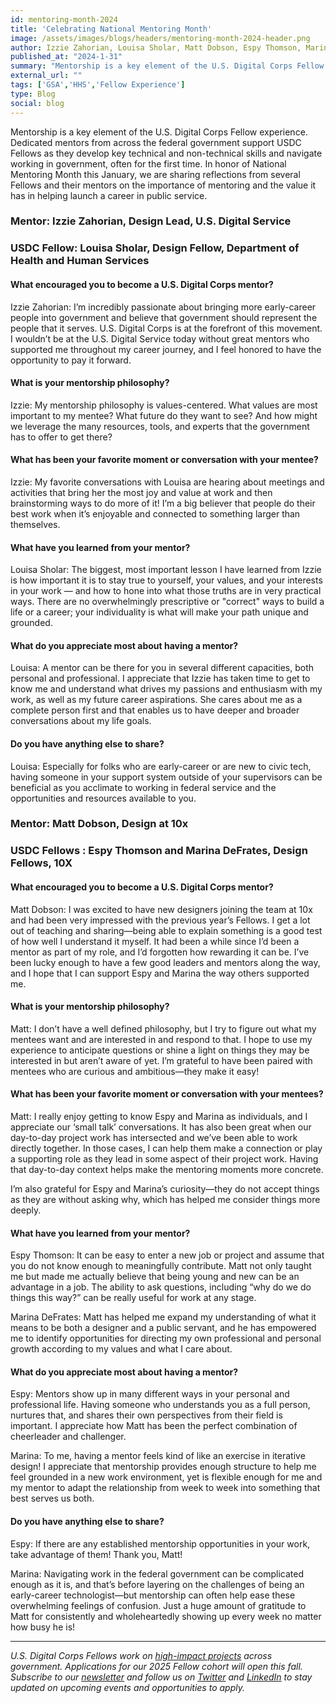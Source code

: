 ```yaml
---
id: mentoring-month-2024
title: 'Celebrating National Mentoring Month'
image: /assets/images/blogs/headers/mentoring-month-2024-header.png
author: Izzie Zahorian, Louisa Sholar, Matt Dobson, Espy Thomson, Marina DeFrates
published_at: "2024-1-31"
summary: "Mentorship is a key element of the U.S. Digital Corps Fellow experience. This National Mentoring Month we are sharing reflections from several Fellows and their mentors on the importance of mentoring and the value it has in helping launch a career in public service."
external_url: ""
tags: ['GSA','HHS','Fellow Experience']
type: Blog
social: blog
---
```


Mentorship is a key element of the U.S. Digital Corps Fellow experience. Dedicated mentors from across the federal government support USDC Fellows as they develop key technical and non-technical skills and navigate working in government, often for the first time. In honor of National Mentoring Month this January,  we are sharing reflections from several Fellows and their mentors on the importance of mentoring and the value it has in helping launch a career in public service.

### Mentor: Izzie Zahorian, Design Lead, U.S. Digital Service 
### USDC Fellow: Louisa Sholar, Design Fellow, Department of Health and Human Services

#### What encouraged you to become a U.S. Digital Corps mentor?

Izzie Zahorian: I’m incredibly passionate about bringing more early-career people into government and believe that government should represent the people that it serves. U.S. Digital Corps is at the forefront of this movement. I wouldn’t be at the U.S. Digital Service today without great mentors who supported me throughout my career journey, and I feel honored to have the opportunity to pay it forward.

#### What is your mentorship philosophy?

Izzie: My mentorship philosophy is values-centered. What values are most important to my mentee? What future do they want to see? And how might we leverage the many resources, tools, and experts that the government has to offer to get there?

#### What has been your favorite moment or conversation with your mentee?

Izzie: My favorite conversations with Louisa are hearing about meetings and activities that bring her the most joy and value at work and then brainstorming ways to do more of it! I’m a big believer that people do their best work when it’s enjoyable and connected to something larger than themselves.

#### What have you learned from your mentor?

Louisa Sholar: The biggest, most important lesson I have learned from Izzie is how important it is to stay true to yourself, your values, and your interests in your work — and how to hone into what those truths are in very practical ways. There are no overwhelmingly prescriptive or "correct" ways to build a life or a career; your individuality is what will make your path unique and grounded.

#### What do you appreciate most about having a mentor?

Louisa: A mentor can be there for you in several different capacities, both personal and professional. I appreciate that Izzie has taken time to get to know me and understand what drives my passions and enthusiasm with my work, as well as my future career aspirations. She cares about me as a complete person first and that enables us to have deeper and broader conversations about my life goals.

#### Do you have anything else to share?

Louisa: Especially for folks who are early-career or are new to civic tech, having someone in your support system outside of your supervisors can be beneficial as you acclimate to working in federal service and the opportunities and resources available to you.

### Mentor: Matt Dobson, Design at 10x
### USDC Fellows : Espy Thomson and Marina DeFrates, Design Fellows, 10X

#### What encouraged you to become a U.S. Digital Corps mentor?

Matt Dobson: I was excited to have new designers joining the team at 10x and had been very impressed with the previous year’s Fellows. I get a lot out of teaching and sharing—being able to explain something is a good test of how well I understand it myself. It had been a while since I’d been a mentor as part of my role, and I’d forgotten how rewarding it can be. I’ve been lucky enough to have a few good leaders and mentors along the way, and I hope that I can support Espy and Marina the way others supported me. 

#### What is your mentorship philosophy?

Matt: I don’t have a well defined philosophy, but I try to figure out what my mentees want and are interested in and respond to that. I hope to use my experience to anticipate questions or shine a light on things they may be interested in but aren’t aware of yet.  I’m grateful to have been paired with mentees who are curious and ambitious—they make it easy! 

#### What has been your favorite moment or conversation with your mentees?

Matt: I really enjoy getting to know Espy and Marina as individuals, and I appreciate our ‘small talk’ conversations. It has also been great when our day-to-day project work has intersected and we’ve been able to work directly together. In those cases, I can help them make a connection or play a supporting role as they lead in some aspect of their project work. Having that day-to-day context helps make the mentoring moments more concrete.

I’m also grateful for Espy and Marina’s curiosity—they do not accept things as they are without asking why, which has helped me consider things more deeply.

#### What have you learned from your mentor?

Espy Thomson: It can be easy to enter a new job or project and assume that you do not know enough to meaningfully contribute. Matt not only taught me but made me actually believe that being young and new can be an advantage in a job. The ability to ask questions, including “why do we do things this way?” can be really useful for work at any stage.

Marina DeFrates: Matt has helped me expand my understanding of what it means to be both a designer and a public servant, and he has empowered me to identify opportunities for directing my own professional and personal growth according to my values and what I care about.

#### What do you appreciate most about having a mentor?

Espy: Mentors show up in many different ways in your personal and professional life. Having someone who understands you as a full person, nurtures that, and shares their own perspectives from their field is important. I appreciate how Matt has been the perfect combination of cheerleader and challenger. 

Marina: To me, having a mentor feels kind of like an exercise in iterative design! I appreciate that mentorship provides enough structure to help me feel grounded in a new work environment, yet is flexible enough for me and my mentor to adapt the relationship from week to week into something that best serves us both.

#### Do you have anything else to share?

Espy: If there are any established mentorship opportunities in your work, take advantage of them! Thank you, Matt!

Marina: Navigating work in the federal government can be complicated enough as it is, and that’s before layering on the challenges of being an early-career technologist—but mentorship can often help ease these overwhelming feelings of confusion. Just a huge amount of gratitude to Matt for consistently and wholeheartedly showing up every week no matter how busy he is!

---

*U.S. Digital Corps Fellows work on [high-impact projects](https://digitalcorps.gsa.gov/projects/) across government. Applications for our 2025 Fellow cohort will open this fall. Subscribe to our [newsletter](https://public.govdelivery.com/accounts/USGSATTS/subscriber/new?topic_id=USGSATTS_108) and follow us on [Twitter](https://twitter.com/usdigitalcorps) and [LinkedIn](https://www.linkedin.com/company/74725557/admin/feed/posts/) to stay updated on upcoming events and opportunities to apply.*

